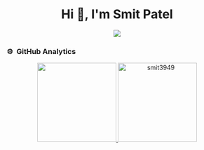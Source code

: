 <h1 align="center">Hi 👋, I'm Smit Patel</h1>
	
<p align="center">
  <img src="https://komarev.com/ghpvc/?username=smit3949&color=blueviolet&style=flat">
</p>

### ⚙️ &nbsp;GitHub Analytics

<p align="center">
	<a href="https://github.com/smit3949">
	  <img height="180em" src="https://github-readme-stats-eight-theta.vercel.app/api?username=smit3949&show_icons=true&theme=algolia&include_all_commits=true&count_private=true"/>
	  <img height="180em" src="https://github-readme-streak-stats.herokuapp.com/?user=smit3949&theme=algolia" alt="smit3949" />
	</a>
</p>
